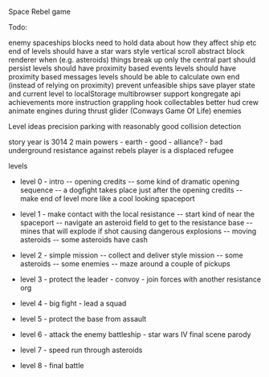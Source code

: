 Space Rebel game

Todo:

enemy spaceships
blocks need to hold data about how they affect ship etc
end of levels should have a star wars style vertical scroll
abstract block renderer
when (e.g. asteroids) things break up only the central part should persist
levels should have proximity based events
levels should have proximity based messages
levels should be able to calculate own end (instead of relying on proximity)
prevent unfeasible ships
save player state and current level to localStorage
multibrowser support
kongregate api
achievements
more instruction
grappling hook
collectables
better hud
crew
animate engines during thrust
glider (Conways Game Of Life) enemies

Level ideas
precision parking with reasonably good collision detection

story
year is 3014
2 main powers
    - earth - good
    - alliance? - bad
underground resistance against rebels
player is a displaced refugee

levels
- level 0 - intro
-- opening credits
-- some kind of dramatic opening sequence
-- a dogfight takes place just after the opening credits
-- make end of level more like a cool looking spaceport

- level 1 - make contact with the local resistance
-- start kind of near the spaceport
-- navigate an asteroid field to get to the resistance base
-- mines that will explode if shot causing dangerous explosions
-- moving asteroids
-- some asteroids have cash

- level 2 - simple mission
-- collect and deliver style mission
-- some asteroids
-- some enemies
-- maze around a couple of pickups

- level 3 - protect the leader - convoy - join forces with another resistance org
- level 4 - big fight - lead a squad
- level 5 - protect the base from assault
- level 6 - attack the enemy battleship - star wars IV final scene parody
- level 7 - speed run through asteroids
- level 8 - final battle